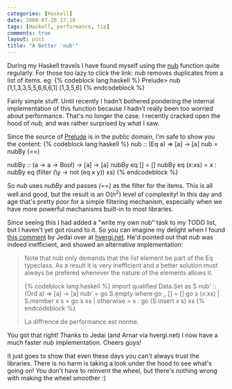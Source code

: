```yaml
---
categories: [Haskell]
date: 2008-07-28 17:10
tags: [Haskell, performance, tip]
comments: true
layout: post
title: "A Better 'nub'"
---
```

During my Haskell travels I have found myself using the <a href="http://haskell.org/ghc/docs/latest/html/libraries/base/Data-List.html#v%3Anub" title="Data.List nub">nub</a> function quite regularly. For those too lazy to click the link: <em>nub</em> removes duplicates from a list of items. eg:
{% codeblock lang:haskell %}
Prelude> nub [1,1,3,3,5,5,6,6,6,1]
[1,3,5,6]
{% endcodeblock %}

Fairly simple stuff. Until recently I hadn't bothered pondering the internal implementation of this function because I hadn't really been too worried about performance. That's no longer the case. I recently cracked open the hood of <em>nub</em>, and was rather surprised by what I saw.

<!--more-->

Since the source of <a href="http://www.haskell.org/ghc/docs/latest/html/libraries/base/Prelude.html" title="Prelude">Prelude</a> is in the public domain, I'm safe to show you the content:
{% codeblock lang:haskell %}
nub                     :: (Eq a) => [a] -> [a]
nub                      = nubBy (==)

nubBy                   :: (a -> a -> Bool) -> [a] -> [a]
nubBy eq []              = []
nubBy eq (x:xs)          = x : nubBy eq (filter (\y -> not (eq x y)) xs)
{% endcodeblock %}

So <em>nub</em> uses <em>nubBy</em> and passes <em>(==)</em> as the filter for the items. This is all well and good, but the result is an O(n<sup>2</sup>) level of complexity! In this day and age that's pretty poor for a simple filtering mechanism, especially when we have more powerful mechanisms built-in to most libraries.

Since seeing this I had added a "write my own nub" task to my TODO list, but I haven't yet got round to it. So you can imagine my delight when I found <a href="http://www.hvergi.net/2008/07/playing-with-haskells-lazy-lists/#comment-50" title="Playing with Haskell's lazy lists - Comment by Jedai">this comment</a> by Jedai over at <a href="http://www.hvergi.net/" title="hvergi.net">hvergi.net</a>. He'd pointed out that <em>nub</em> was indeed inefficient, and showed an alternative implementation:
<blockquote cite="Jedai"><p>Note that nub only demands that the list element be part of the Eq typeclass. As a result it is very inefficient and a better solution must always be prefered whenever the nature of the elements allows it.

{% codeblock lang:haskell %}
import qualified Data.Set as S
nub' :: (Ord a) => [a] -> [a]
nub' = go S.empty
  where go _ [] = []
        go s (x:xs) | S.member x s = go s xs
                    | otherwise    = x : go (S.insert x s) xs
{% endcodeblock %}

La diffrence de performance est norme.</p></blockquote>
You got that right! Thanks to Jedai (and Arnar via hvergi.net) I now have a much faster <em>nub</em> implementation. Cheers guys!

It just goes to show that even these days you can't always trust the libraries. There is no harm is taking a look under the hood to see what's going on! You don't have to reinvent the wheel, but there's nothing wrong with making the wheel smoother :)
